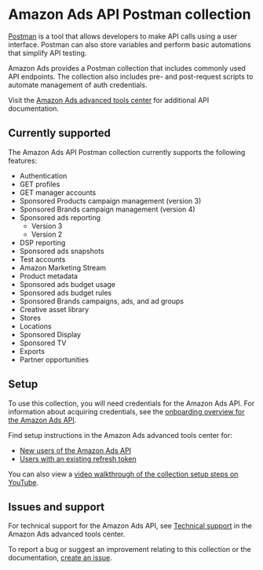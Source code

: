 # Amazon Ads API Postman collection

[Postman](https://www.postman.com/) is a tool that allows developers to make API calls using a user interface. Postman can also store variables and perform basic automations that simplify API testing. 

Amazon Ads provides a Postman collection that includes commonly used API endpoints. The collection also includes pre- and post-request scripts to automate management of auth credentials.

Visit the [Amazon Ads advanced tools center](https://advertising.amazon.com/API/docs/en-us/) for additional API documentation.

## Currently supported

The Amazon Ads API Postman collection currently supports the following features:

- Authentication
- GET profiles
- GET manager accounts
- Sponsored Products campaign management (version 3)
- Sponsored Brands campaign management (version 4)
- Sponsored ads reporting
    - Version 3
    - Version 2
- DSP reporting
- Sponsored ads snapshots 
- Test accounts
- Amazon Marketing Stream
- Product metadata 
- Sponsored ads budget usage
- Sponsored ads budget rules
- Sponsored Brands campaigns, ads, and ad groups
- Creative asset library
- Stores
- Locations
- Sponsored Display
- Sponsored TV
- Exports
- Partner opportunities

## Setup

To use this collection, you will need credentials for the Amazon Ads API. For information about acquiring credentials, see the [onboarding overview for the Amazon Ads API](https://advertising.amazon.com/API/docs/en-us/setting-up/overview).

Find setup instructions in the Amazon Ads advanced tools center for:

- [New users of the Amazon Ads API](https://advertising.amazon.com/API/docs/en-us/getting-started/using-postman-collection)
- [Users with an existing refresh token](https://advertising.amazon.com/API/docs/en-us/tutorials/postman) 

You can also view a [video walkthrough of the collection setup steps on YouTube](https://www.youtube.com/watch?v=SWqOPN33phw).

## Issues and support

For technical support for the Amazon Ads API, see [Technical support](https://advertising.amazon.com/API/docs/en-us/info/support) in the Amazon Ads advanced tools center.

To report a bug or suggest an improvement relating to this collection or the documentation, [create an issue](https://github.com/amzn/ads-advanced-tools-docs/issues/new/choose).
